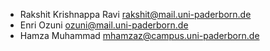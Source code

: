 * Rakshit Krishnappa Ravi <rakshit@mail.uni-paderborn.de>
* Enri Ozuni <ozuni@mail.uni-paderborn.de>
* Hamza Muhammad <mhamzaz@campus.uni-paderborn.de>
